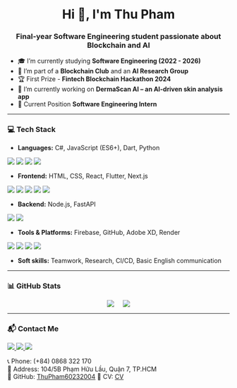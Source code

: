 <h1 align="center">Hi 👋, I'm Thu Pham</h1>
<h3 align="center">Final-year Software Engineering student passionate about Blockchain and AI</h3>

- 🎓 I’m currently studying **Software Engineering (2022 - 2026)**  
- 🧠 I’m part of a **Blockchain Club** and an **AI Research Group**  
- 🏆 First Prize - **Fintech Blockchain Hackathon 2024**  
- 🔭 I’m currently working on **DermaScan AI – an AI-driven skin analysis app**
- 💼 Current Position **Software Engineering Intern**
---

### 💻 Tech Stack

- **Languages:** C#, JavaScript (ES6+), Dart, Python  
<p> <img src="https://img.shields.io/badge/C%23-239120?style=flat-square&logo=c-sharp&logoColor=white"/> <img src="https://img.shields.io/badge/JavaScript-F7DF1E?style=flat-square&logo=javascript&logoColor=black"/> <img src="https://img.shields.io/badge/Dart-0175C2?style=flat-square&logo=dart&logoColor=white"/> <img src="https://img.shields.io/badge/Python-3776AB?style=flat-square&logo=python&logoColor=white"/> </p>

- **Frontend:** HTML, CSS, React, Flutter, Next.js  
<p> <img src="https://img.shields.io/badge/HTML5-E34F26?style=flat-square&logo=html5&logoColor=white"/> <img src="https://img.shields.io/badge/CSS3-1572B6?style=flat-square&logo=css3&logoColor=white"/> <img src="https://img.shields.io/badge/React-20232A?style=flat-square&logo=react&logoColor=61DAFB"/> <img src="https://img.shields.io/badge/Flutter-02569B?style=flat-square&logo=flutter&logoColor=white"/> <img src="https://img.shields.io/badge/Next.js-000000?style=flat-square&logo=nextdotjs&logoColor=white"/> </p>

- **Backend:** Node.js, FastAPI  
<p> <img src="https://img.shields.io/badge/Node.js-339933?style=flat-square&logo=nodedotjs&logoColor=white"/> <img src="https://img.shields.io/badge/FastAPI-009688?style=flat-square&logo=fastapi&logoColor=white"/> </p>

- **Tools & Platforms:** Firebase, GitHub, Adobe XD, Render  
<p> <img src="https://img.shields.io/badge/Firebase-FFCA28?style=flat-square&logo=firebase&logoColor=black"/> <img src="https://img.shields.io/badge/GitHub-181717?style=flat-square&logo=github&logoColor=white"/> <img src="https://img.shields.io/badge/Adobe%20XD-FF61F6?style=flat-square&logo=adobe-xd&logoColor=white"/> <img src="https://img.shields.io/badge/Render-46E3B7?style=flat-square&logo=render&logoColor=white"/> </p>

- **Soft skills:** Teamwork, Research, CI/CD, Basic English communication  

---
### 📊 GitHub Stats

<div style="display: flex; justify-content: center; gap: 20px;">
  <img src="https://github-readme-stats.vercel.app/api?username=ThuPham60232004&show_icons=true&theme=tokyonight" />
  <img src="https://github-readme-stats.vercel.app/api/top-langs/?username=ThuPham60232004&layout=compact&theme=radical" />
</div>

---
### 📬 Contact Me

<a href="https://www.linkedin.com/in/anh-th%C6%B0-ph%E1%BA%A1m-th%E1%BB%8B-226002366/" target="_blank">
  <img src="https://img.shields.io/badge/LINKEDIN-0077B5?style=for-the-badge&logo=linkedin&logoColor=white"/>
</a>
<a href="https://www.facebook.com/re.mi.790256/" target="_blank">
  <img src="https://img.shields.io/badge/FACEBOOK-4267B2?style=for-the-badge&logo=facebook&logoColor=white"/>
</a>
<a href="mailto:phamthianhthu6023789@gmail.com">
  <img src="https://img.shields.io/badge/GMAIL-D14836?style=for-the-badge&logo=gmail&logoColor=white"/>
</a>

📞 Phone: (+84) 0868 322 170  
📍 Address: 104/5B Phạm Hữu Lầu, Quận 7, TP.HCM  
🔗 GitHub: [ThuPham60232004](https://github.com/ThuPham60232004)
📍 CV: [CV](https://www.canva.com/design/DAGfhgFZskc/-g49URWEMAQ_tOzHKR6Wug/edit?utm_content=DAGfhgFZskc&utm_campaign=designshare&utm_medium=link2&utm_source=sharebutton)



